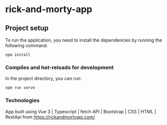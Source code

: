 # rick-and-morty-app

## Project setup

To run the application, you need to install the dependencies by running the following command:

```
npm install
```

### Compiles and hot-reloads for development
In the project directory, you can run:

```
npm run serve
```

### Technologies
App built using Vue 3 | Typescript | fetch API | Bootstrap | CSS | HTML | RestApi from https://rickandmortyapi.com/

